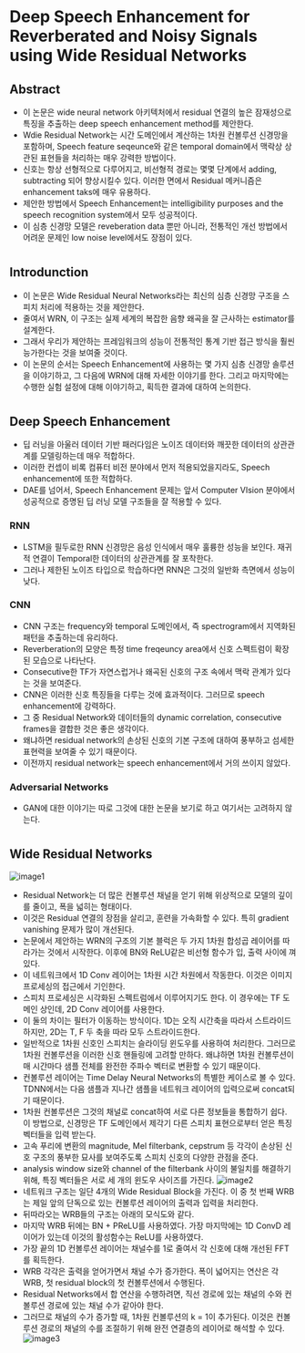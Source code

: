 # Deep Speech Enhancement for Reverberated and Noisy Signals using Wide Residual Networks 
## Abstract
- 이 논문은 wide neural network 아키텍처에서 residual 연결의 높은 잠재성으로 특징을 추출하는 deep speech enhancement method를 제안한다. 
- Wdie Residual Network는 시간 도메인에서 계산하는 1차원 컨볼루션 신경망을 포함하며, Speech feature seqeunce와 같은 temporal domain에서 맥락상 상관된 표현들을 처리하는 매우 강력한 방법이다.
- 신호는 항상 선형적으로 다루어지고, 비선형적 경로는 몇몇 단계에서 adding, subtracting 되어 향상시킬수 있다. 이러한 면에서 Residual 메커니즘은 enhancement taks에 매우 유용하다.
- 제안한 방법에서 Speech Enhancement는 intelligibility purposes and the speech recognition system에서 모두 성공적이다.
- 이 심층 신경망 모델은 reveberation data 뿐만 아니라, 전통적인 개선 방법에서 어려운 문제인 low noise level에서도 장점이 있다.
#
## Introdunction
- 이 논문은 Wide Residual Neural Networks라는 최신의 심층 신경망 구조을 스피치 처리에 적용하는 것을 제안한다.
- 줄여서 WRN, 이 구조는 실제 세계의 복잡한 음향 왜곡을 잘 근사하는 estimator를 설계한다.
- 그래서 우리가 제안하는 프레임워크의 성능이 전통적인 통계 기반 접근 방식을 훨씬 능가한다는 것을 보여줄 것이다.
- 이 논문의 순서는 Speech Enhancement에 사용하는 몇 가지 심층 신경망 솔루션을 이야기하고, 그 다음에 WRN에 대해 자세한 이야기를 한다.
그리고 마지막에는 수행한 실험 설정에 대해 이야기하고, 획득한 결과에 대하여 논의한다. 
#
## Deep Speech Enhancement
- 딥 러닝을 아울러 데이터 기반 패러다임은 노이즈 데이터와 깨끗한 데이터의 상관관계를 모델링하는데 매우 적합하다.
- 이러한 컨셉이 비록 컴퓨터 비전 분야에서 먼저 적용되었을지라도, Speech enhancement에 또한 적합하다.
- DAE를 넘어서, Speech Enhancement 문제는 앞서 Computer VIsion 분야에서 성공적으로 증명된 딥 러닝 모델 구조들을 잘 적용할 수 있다.
### RNN
- LSTM을 필두로한 RNN 신경망은 음성 인식에서 매우 훌륭한 성능을 보인다. 재귀적 연결이 Temporal한 데이터의 상관관계를 잘 포착한다.
- 그러나 제한된 노이즈 타입으로 학습하다면 RNN은 그것의 일반화 측면에서 성능이 낮다.
### CNN
- CNN 구조는 frequency와 temporal 도메인에서, 즉 spectrogram에서 지역화된 패턴을 추출하는데 유리하다.
- Reverberation의 모양은 특정 time freqeuncy area에서 신호 스펙트럼이 확장된 모습으로 나타난다. 
- Consecutive한 TF가 자연스럽거나 왜곡된 신호의 구조 속에서 맥락 관계가 있다는 것을 보여준다.
- CNN은 이러한 신호 특징들을 다루는 것에 효과적이다. 그러므로 speech enhancement에 강력하다.
- 그 중 Residual Network와 데이터들의 dynamic correlation, consecutive frames을 결합한 것은 좋은 생각이다.
- 왜냐하면 residual network의 손상된 신호의 기본 구조에 대하여 풍부하고 섬세한 표현력을 보여줄 수 있기 때문이다.
- 이전까지 residual network는 speech enhancement에서 거의 쓰이지 않았다.
### Adversarial Networks
- GAN에 대한 이야기는 따로 그것에 대한 논문을 보기로 하고 여기서는 고려하지 않는다.
#
## Wide Residual Networks
![image1](https://github.com/Doyosae/Speech_Enhancement/blob/master/image/05_1.png)
- Residual Network는 더 많은 컨볼루션 채널을 얻기 위해 위상적으로 모델의 깊이를 줄이고, 폭을 넓히는 형태이다.
- 이것은 Residual 연결의 장점을 살리고, 훈련을 가속화할 수 있다. 특히 gradient vanishing 문제가 많이 개선된다.
- 논문에서 제안하는 WRN의 구조의 기본 블럭은 두 가지 1차원 합성곱 레이어를 따라가는 것에서 시작한다.
이후에 BN와 ReLU같은 비선형 함수가 입, 출력 사이에 껴있다. 
- 이 네트워크에서 1D Conv 레이어는 1차원 시간 차원에서 작동한다. 이것은 이미지 프로세싱의 접근에서 기인한다.
- 스피치 프로세싱은 시각화된 스펙트럼에서 이루어지기도 한다. 이 경우에는 TF 도메인 상인데, 2D Conv 레이어를 사용한다.
- 이 둘의 차이는 필터가 이동하는 방식이다. 1D는 오직 시간축을 따라서 스트라이드하지만, 2D는 T, F 두 축을 따라 모두 스트라이드한다.
- 일반적으로 1차원 신호인 스피치는 슬라이딩 윈도우를 사용하여 처리한다. 그러므로 1차원 컨볼루션을 이러한 신호 핸들링에 고려할 만하다.
왜냐하면 1차원 컨볼루션이 매 시간마다 샘플 전체를 완전한 주파수 벡터로 변환할 수 있기 때문이다.
- 컨볼루션 레이어는 Time Delay Neural Networks의 특별한 케이스로 볼 수 있다. TDNN에서는 다음 샘플과 지나간 샘플을 네트워크 레이어의 입력으로써 concat되기 때문이다.
- 1차원 컨볼루션은 그것의 채널로 concat하여 서로 다른 정보들을 통합하기 쉽다. 이 방법으로, 신경망은 TF 도메인에서 제각기 다른 스피치 표현으로부터 얻은 특징 벡터들을 입력 받는다.
- 고속 푸리에 변환의 magnitude, Mel filterbank, cepstrum 등 각각이 손상된 신호 구조의 풍부한 묘사를 보여주도록 스피치 신호의 다양한 관점을 준다.
- analysis window size와 channel of the filterbank 사이의 불일치를 해결하기 위해, 특징 벡터들은 서로 세 개의 윈도우 사이즈를 가진다.
![image2](https://github.com/Doyosae/Speech_Enhancement/blob/master/image/05_3.png)
- 네트워크 구조는 일단 4개의 Wide Residual Block을 가진다. 이 중 첫 번째 WRB는 제일 앞의 단독으로 있는 컨볼루션 레이어의 출력과 입력을 처리한다.
- 뒤따라오는 WRB들의 구조는 아래의 모식도와 같다.
- 마지막 WRB 뒤에는 BN + PReLU를 사용하였다. 가장 마지막에는 1D ConvD 레이어가 있는데 이것의 활성함수는 ReLU를 사용하였다.
- 가장 끝의 1D 컨볼루션 레이어는 채널수를 1로 줄여서 각 신호에 대해 개선된 FFT를 획득한다. 
- WRB 각각은 출력을 얻어가면서 채널 수가 증가한다. 폭이 넓어지는 연산은 각 WRB, 첫 residual block의 첫 컨볼루션에서 수행된다.
- Residual Networks에서 합 연산을 수행하려면, 직선 경로에 있는 채널의 수와 컨볼루션 경로에 있는 채널 수가 같아야 한다.
- 그러므로 채널의 수가 증가할 때, 1차원 컨볼루션의 k = 1이 추가된다. 이것은 컨볼루션 경로의 채널의 수를 조절하기 위해 완전 연결층의 레이어로 해석할 수 있다.
![image3](https://github.com/Doyosae/Speech_Enhancement/blob/master/image/05_2.png)

